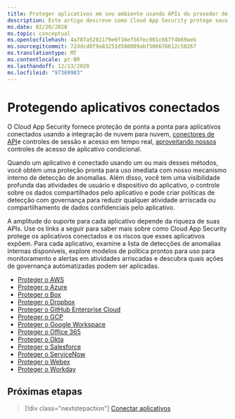 ```yaml
---
title: Proteger aplicativos em seu ambiente usando APIs do provedor de serviços de nuvem
description: Este artigo descreve como Cloud App Security protege seus aplicativos conectados.
ms.date: 02/20/2020
ms.topic: conceptual
ms.openlocfilehash: 4a707a5281179e6f16ef56fec801c667f4b69aeb
ms.sourcegitcommit: 72ddcd0f9a83251d588009abf506676612c50267
ms.translationtype: MT
ms.contentlocale: pt-BR
ms.lasthandoff: 12/13/2020
ms.locfileid: "97369983"
---
```

# <a name="protecting-connected-apps"></a>Protegendo aplicativos conectados

O Cloud App Security fornece proteção de ponta a ponta para aplicativos conectados usando a integração de nuvem para nuvem, [conectores de API](enable-instant-visibility-protection-and-governance-actions-for-your-apps.md)e controles de sessão e acesso em tempo real, [aproveitando nossos](proxy-intro-aad.md) controles de acesso de aplicativo condicional.

Quando um aplicativo é conectado usando um ou mais desses métodos, você obtém uma proteção pronta para uso imediata com nosso mecanismo interno de detecção de anomalias. Além disso, você tem uma visibilidade profunda das atividades de usuário e dispositivo do aplicativo, o controle sobre os dados compartilhados pelo aplicativo e pode criar políticas de detecção com governança para reduzir qualquer atividade arriscada ou compartilhamento de dados confidenciais pelo aplicativo.

A amplitude do suporte para cada aplicativo depende da riqueza de suas APIs. Use os links a seguir para saber mais sobre como Cloud App Security protege os aplicativos conectados e os riscos que esses aplicativos expõem. Para cada aplicativo, examine a lista de detecções de anomalias internas disponíveis, explore modelos de política prontos para uso para monitoramento e alertas em atividades arriscadas e descubra quais ações de governança automatizadas podem ser aplicadas.

- [Proteger o AWS](protect-aws.md)
- [Proteger o Azure](protect-azure.md)
- [Proteger o Box](protect-box.md)
- [Proteger o Dropbox](protect-dropbox.md)
- [Proteger o GitHub Enterprise Cloud](protect-github.md)
- [Proteger o GCP](protect-gcp.md)
- [Proteger o Google Workspace](protect-google-workspace.md)
- [Proteger o Office 365](protect-office-365.md)
- [Proteger o Okta](protect-okta.md)
- [Proteger o Salesforce](protect-salesforce.md)
- [Proteger o ServiceNow](protect-servicenow.md)
- [Proteger o Webex](protect-webex.md)
- [Proteger o Workday](protect-workday.md)

## <a name="next-steps"></a>Próximas etapas

> [!div class="nextstepaction"]
> [Conectar aplicativos](enable-instant-visibility-protection-and-governance-actions-for-your-apps.md)
